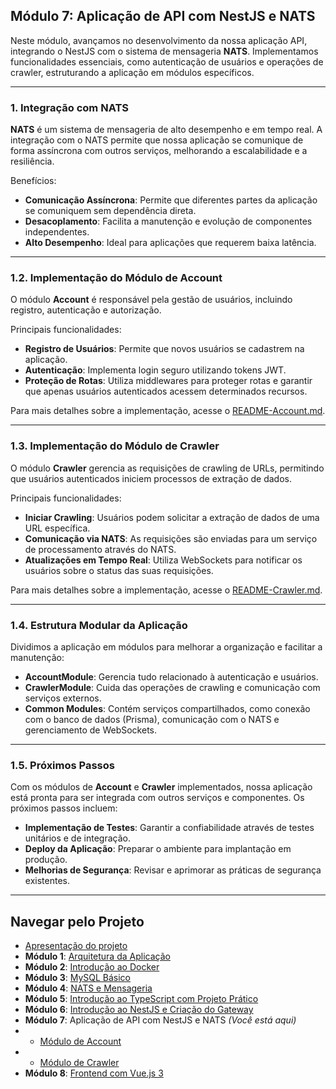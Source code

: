 ## Módulo 7: Aplicação de API com NestJS e NATS

Neste módulo, avançamos no desenvolvimento da nossa aplicação API, integrando o NestJS com o sistema de mensageria **NATS**. Implementamos funcionalidades essenciais, como autenticação de usuários e operações de crawler, estruturando a aplicação em módulos específicos.

---

### 1. **Integração com NATS**

**NATS** é um sistema de mensageria de alto desempenho e em tempo real. A integração com o NATS permite que nossa aplicação se comunique de forma assíncrona com outros serviços, melhorando a escalabilidade e a resiliência.

Benefícios:

- **Comunicação Assíncrona**: Permite que diferentes partes da aplicação se comuniquem sem dependência direta.
- **Desacoplamento**: Facilita a manutenção e evolução de componentes independentes.
- **Alto Desempenho**: Ideal para aplicações que requerem baixa latência.

---

### 1.2. **Implementação do Módulo de Account**

O módulo **Account** é responsável pela gestão de usuários, incluindo registro, autenticação e autorização.

Principais funcionalidades:

- **Registro de Usuários**: Permite que novos usuários se cadastrem na aplicação.
- **Autenticação**: Implementa login seguro utilizando tokens JWT.
- **Proteção de Rotas**: Utiliza middlewares para proteger rotas e garantir que apenas usuários autenticados acessem determinados recursos.

Para mais detalhes sobre a implementação, acesse o [README-Account.md](./README-Account.md).

---

### 1.3. **Implementação do Módulo de Crawler**

O módulo **Crawler** gerencia as requisições de crawling de URLs, permitindo que usuários autenticados iniciem processos de extração de dados.

Principais funcionalidades:

- **Iniciar Crawling**: Usuários podem solicitar a extração de dados de uma URL específica.
- **Comunicação via NATS**: As requisições são enviadas para um serviço de processamento através do NATS.
- **Atualizações em Tempo Real**: Utiliza WebSockets para notificar os usuários sobre o status das suas requisições.

Para mais detalhes sobre a implementação, acesse o [README-Crawler.md](./README-Crawler.md).

---

### 1.4. **Estrutura Modular da Aplicação**

Dividimos a aplicação em módulos para melhorar a organização e facilitar a manutenção:

- **AccountModule**: Gerencia tudo relacionado à autenticação e usuários.
- **CrawlerModule**: Cuida das operações de crawling e comunicação com serviços externos.
- **Common Modules**: Contém serviços compartilhados, como conexão com o banco de dados (Prisma), comunicação com o NATS e gerenciamento de WebSockets.

---

### 1.5. **Próximos Passos**

Com os módulos de **Account** e **Crawler** implementados, nossa aplicação está pronta para ser integrada com outros serviços e componentes. Os próximos passos incluem:

- **Implementação de Testes**: Garantir a confiabilidade através de testes unitários e de integração.
- **Deploy da Aplicação**: Preparar o ambiente para implantação em produção.
- **Melhorias de Segurança**: Revisar e aprimorar as práticas de segurança existentes.

---

## Navegar pelo Projeto

- [Apresentação do projeto](../README.md)
- **Módulo 1**: [Arquitetura da Aplicação](../dia1/README.md)
- **Módulo 2**: [Introdução ao Docker](../dia2/README.md)
- **Módulo 3**: [MySQL Básico](../dia3/README.md)
- **Módulo 4**: [NATS e Mensageria](../dia4/README.md)
- **Módulo 5**: [Introdução ao TypeScript com Projeto Prático](../dia5/README.md)
- **Módulo 6**: [Introdução ao NestJS e Criação do Gateway](../dia6/README.md)
- **Módulo 7**: Aplicação de API com NestJS e NATS *(Você está aqui)*
- - [Módulo de Account](./README-Account.md)
- - [Módulo de Crawler](./README-Crawler.md)
- **Módulo 8**: [Frontend com Vue.js 3](../dia8/README.md)
